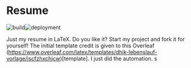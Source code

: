 # Resume 
![build](https://github.com/ehsan2754/resume/actions/workflows/build.yaml/badge.svg)![deployment](https://github.com/ehsan2754/resume/actions/workflows/deployment.yaml/badge.svg)

Just my resume in LaTeX. Do you like it? Start my project and fork it for yourself! The initial template credit is given to this Overleaf (https://www.overleaf.com/latex/templates/dhik-lebenslauf-vorlage/jscfzhxchjcw)[template]. I just did the automation. s
